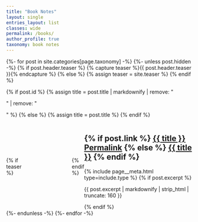 ```yaml
---
title: "Book Notes"
layout: single
entries_layout: list
classes: wide
permalink: /books/
author_profile: true
taxonomy: book notes
---
```

<style type="text/css" media="screen">
        .gr_grid_container {
          /* customize grid container div here. eg: width: 500px; */
        }
        .archive__item-teaser {
            flex: 0 0 20%;
            padding-top: 4%;
            padding-bottom: 4%;
            padding-right: 7%;
        }
        .archive__item.not_search {
          display: flex;
          align-items: center;
        }
      </style>
{%- for post in site.categories[page.taxonomy] -%}
{%- unless post.hidden -%}
{% if post.header.teaser %}
{% capture teaser %}{{ post.header.teaser }}{% endcapture %}
{% else %}
{% assign teaser = site.teaser %}
{% endif %}

{% if post.id %}
{% assign title = post.title | markdownify | remove: "<p>" | remove: "</p>" %}
{% else %}
{% assign title = post.title %}
{% endif %}

<div class="{{ include.type | default: 'list' }}__item">
  <article class="archive__item not_search" itemscope itemtype="https://schema.org/CreativeWork">
    {% if teaser %}
    <div class="archive__item-teaser">
      <img src="{{ teaser | relative_url }}" alt="">
    </div>
    {% endif %}
    <div class="archive__item-text-right">
    <h2 class="archive__item-title no_toc" itemprop="headline">
      {% if post.link %}
      <a href="{{ post.link }}">{{ title }}</a> <a href="{{ post.url | relative_url }}" rel="permalink"><i
          class="fas fa-link" aria-hidden="true" title="permalink"></i><span class="sr-only">Permalink</span></a>
      {% else %}
      <a href="{{ post.url | relative_url }}" rel="permalink">{{ title }}</a>
      {% endif %}
    </h2>
    {% include page__meta.html type=include.type %}
    {% if post.excerpt %}<p class="archive__item-excerpt" itemprop="description">
      {{ post.excerpt | markdownify | strip_html | truncate: 160 }}</p>{% endif %}
  </div>
  </article>
</div>
{%- endunless -%}
{%- endfor -%}